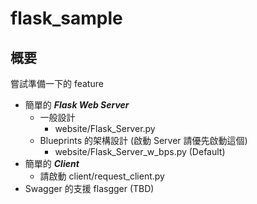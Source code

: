 # flask_sample

## 概要

嘗試準備一下的 feature
- 簡單的 ***Flask Web Server***
  - 一般設計
      - website/Flask_Server.py
  - Blueprints 的架構設計 (啟動 Server 請優先啟動這個)
      - website/Flask_Server_w_bps.py (Default)
- 簡單的 ***Client***
    - 請啟動 client/request_client.py
- Swagger 的支援 flasgger (TBD)

